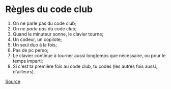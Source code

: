 # Règles du code club

1. On ne parle pas du code club;
2. On *ne parle pas* du code club;
3. Quand le minuteur sonne, le clavier tourne;
4. Un codeur, un copilote;
5. Un seul duo à la fois;
6. Pas de pc perso;
7. Le clavier continue à tourner aussi longtemps que nécessaire, ou pour le temps imparti;
8. Si c'est ta première fois au code club, tu codes (les autres fois aussi, d'ailleurs).

[Source](http://www.angelfire.com/ny2/russkafin/fcrules.html)


